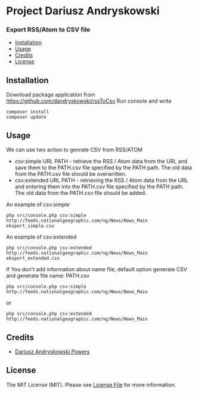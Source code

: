 Project Dariusz Andryskowski
============================
### Export RSS/Atom to CSV file

- [Installation](#installation)
- [Usage](#usage)
- [Credits](#credits)
- [License](#license)


Installation
------------

Download package application from https://github.com/dandryskowski/rssToCsv
Run console and write
``` 
composer install
composer update
``` 



Usage
-----
We can use two action to genrate CSV from RSS/ATOM
- csv:simple URL PATH - retrieve the RSS / Atom data from the URL and save them to the PATH.csv file specified by the PATH path. The old data from the PATH.csv file should be overwritten.
- csv:extended URL PATH - retrieving the RSS / Atom data from the URL and entering them into the PATH.csv file specified by the PATH path. The old data from the PATH.csv file should be added.


An example of csv:simple
```
php src/console.php csv:simple http://feeds.nationalgeographic.com/ng/News/News_Main eksport_simple.csv

```

An example of csv:extended

```
php src/console.php csv:extended http://feeds.nationalgeographic.com/ng/News/News_Main eksport_extended.csv

```

If You don't add information about name file, default option generate CSV and generate file name: PATH.csv
```
php src/console.php csv:simple http://feeds.nationalgeographic.com/ng/News/News_Main

```
or 
```
php src/console.php csv:extended http://feeds.nationalgeographic.com/ng/News/News_Main

```

Credits
-------

- [Dariusz Andryskowski Powers](https://github.com/dandryskowski/rssToCsv)


License
-------

The MIT License (MIT). Please see [License File](https://github.com/dandryskowski/rssToCsv/LICENSE) for more information.
